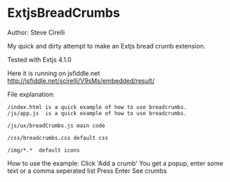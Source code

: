 ExtjsBreadCrumbs
================
Author: Steve Cirelli

My quick and dirty attempt to make an Extjs bread crumb extension. 

Tested with Extjs 4.1.0

Here it is running on jsfiddle.net
   http://jsfiddle.net/scirelli/V9sMs/embedded/result/

File explanation:

    /index.html is a quick example of how to use breadcrumbs.
    /js/app.js  is a quick example of how to use breadcrumbs. 

    /js/ux/breadCrumbs.js main code

    /css/breadcrumbs.css default css

    /img/*.*  default icons

How to use the example:
    Click 'Add a crumb'
    You get a popup, enter some text or a comma seperated list
    Press Enter
    See crumbs
